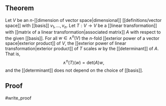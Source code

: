## Theorem
Let $V$ be an $n$-[[dimension of vector space|dimensional]] [[definitions/vector space]] with [[basis]] $v_1,\dots,v_n$. Let $T: V\to V$ be a [[linear transformation]] with [[matrix of a linear transformation|associated matrix]] $A$ with respect to the given [[basis]]. For all $w \in \wedge^n(V)$ the $n$-fold [[exterior power of a vector space|exterior product]] of $V$, the [[exterior power of linear transformation|exterior product]] of $T$ scales $w$ by the [[determinant]] of $A$. That is,  $$\wedge^n(T)(w) = \text{det}(A)w,$$ and the [[determinant]] does not depend on the choice of [[basis]].
## Proof
#write_proof 